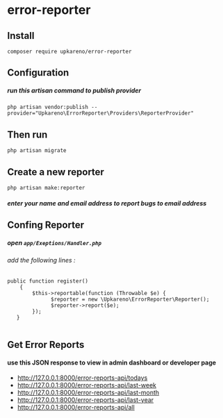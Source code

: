 # error-reporter


## Install

 
``` composer require upkareno/error-reporter ```



## Configuration
##### run this artisan command to publish provider

```php artisan vendor:publish --provider="Upkareno\ErrorReporter\Providers\ReporterProvider" ```



## Then run
``` php artisan migrate ```

## Create a new reporter  

```php artisan make:reporter ```

##### enter your name and email address to report bugs to email address


## Confing Reporter 
##### open ``` app/Exeptions/Handler.php ```
###### add  the following lines : 
```  
public function register()  
    {   
        $this->reportable(function (Throwable $e) {  
              $reporter = new \Upkareno\ErrorReporter\Reporter();  
              $reporter->report($e); 
        });  
   } 
   
```

## Get Error Reports 
#### use this JSON response to view in admin dashboard or developer page 
* http://127.0.0.1:8000/error-reports-api/todays
* http://127.0.0.1:8000/error-reports-api/last-week
* http://127.0.0.1:8000/error-reports-api/last-month
* http://127.0.0.1:8000/error-reports-api/last-year
* http://127.0.0.1:8000/error-reports-api/all
